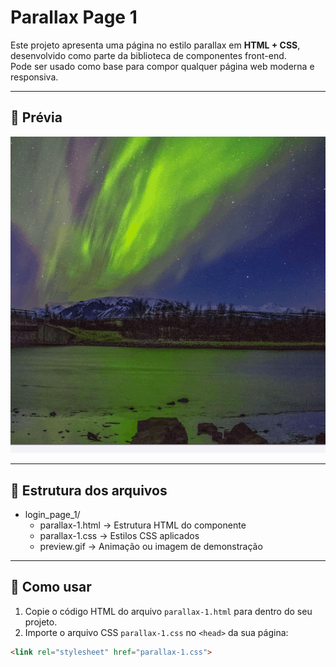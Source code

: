 # Parallax Page 1

Este projeto apresenta uma página no estilo parallax em **HTML + CSS**, desenvolvido como parte da biblioteca de componentes front-end.  
Pode ser usado como base para compor qualquer página web moderna e responsiva.  

---

## 🎥 Prévia

![Preview do botão](./preview.gif)

---

## 📂 Estrutura dos arquivos

- login_page_1/
  - parallax-1.html → Estrutura HTML do componente
  - parallax-1.css → Estilos CSS aplicados
  - preview.gif → Animação ou imagem de demonstração

---

## 🚀 Como usar

1. Copie o código HTML do arquivo `parallax-1.html` para dentro do seu projeto.  
2. Importe o arquivo CSS `parallax-1.css` no `<head>` da sua página:  

```html
<link rel="stylesheet" href="parallax-1.css">
